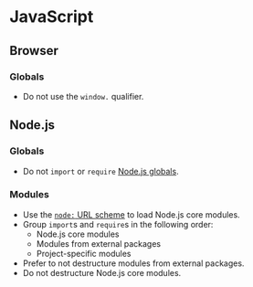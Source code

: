 # JavaScript

## Browser

### Globals

- Do not use the `window.` qualifier.

## Node.js

### Globals

- Do not `import` or `require` [Node.js globals](https://nodejs.org/api/globals.html).

### Modules

- Use the [`node:` URL scheme](https://nodejs.org/api/esm.html#esm_node_imports) to load Node.js core modules.
- Group `import`s and `require`s in the following order:
  - Node.js core modules
  - Modules from external packages
  - Project-specific modules
- Prefer to not destructure modules from external packages.
- Do not destructure Node.js core modules.
